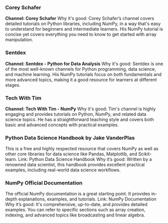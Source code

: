 ### Corey Schafer
**Channel: Corey Schafer**
Why it's good: Corey Schafer’s channel covers detailed tutorials on Python libraries, including NumPy, in a way that's easy to understand for beginners and intermediate learners. His NumPy tutorial is concise yet covers everything you need to know to get started with array manipulation.

### Sentdex
**Channel: Sentdex - Python for Data Analysis**
Why it's good: Sentdex is one of the most well-known channels for Python programming, data science, and machine learning. His NumPy tutorials focus on both fundamentals and more advanced topics, making it a good resource for learners at different stages.

### Tech With Tim
**Channel: Tech With Tim - NumPy**
Why it's good: Tim's channel is highly engaging and provides tutorials on Python, NumPy, and related data science topics. He has a straightforward teaching style and covers both basic and advanced concepts with practical examples.

### Python Data Science Handbook by Jake VanderPlas
This is a free and highly respected resource that covers NumPy as well as other core libraries for data science like Pandas, Matplotlib, and Scikit-learn.
Link: Python Data Science Handbook
Why it’s good: Written by a renowned data scientist, this handbook provides excellent practical examples, including real-world data science workflows.

### NumPy Official Documentation
The official NumPy documentation is a great starting point. It provides in-depth explanations, examples, and tutorials.
Link: NumPy Documentation
Why it’s good: It's comprehensive, up-to-date, and provides detailed examples. You can refer to specific sections such as array creation, indexing, and advanced topics like broadcasting and linear algebra.